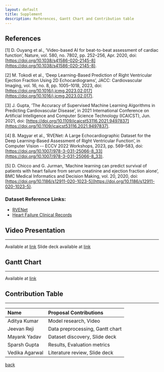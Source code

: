 ```yaml
---
layout: default
title: Supplement
description: References, Gantt Chart and Contribution table
---
```


## References

[1] D. Ouyang et al., ‘Video-based AI for beat-to-beat assessment of cardiac function’, Nature, vol. 580, no. 7802, pp. 252–256, Apr. 2020, doi: [https://doi.org/10.1038/s41586-020-2145-8](https://doi.org/10.1038/s41586-020-2145-8).

[2] M. Tokodi et al., ‘Deep Learning-Based Prediction of Right Ventricular Ejection Fraction Using 2D Echocardiograms’, JACC: Cardiovascular Imaging, vol. 16, no. 8, pp. 1005–1018, 2023, doi: [https://doi.org/10.1016/j.jcmg.2023.02.017](https://doi.org/10.1016/j.jcmg.2023.02.017).

[3] J. Gupta, ‘The Accuracy of Supervised Machine Learning Algorithms in Predicting Cardiovascular Disease’, in 2021 International Conference on Artificial Intelligence and Computer Science Technology (ICAICST), Jun. 2021, doi: [https://doi.org/10.1109/icaicst53116.2021.9497837](https://doi.org/10.1109/icaicst53116.2021.9497837).

[4] B. Magyar et al., ‘RVENet: A Large Echocardiographic Dataset for the Deep Learning-Based Assessment of Right Ventricular Function’, in Computer Vision -- ECCV 2022 Workshops, 2023, pp. 569–583, doi:[https://doi.org/10.1007/978-3-031-25066-8_33](https://doi.org/10.1007/978-3-031-25066-8_33).

[5] D. Chicco and G. Jurman, ‘Machine learning can predict survival of patients with heart failure from serum creatinine and ejection fraction alone’, BMC Medical Informatics and Decision Making, vol. 20, 2020, doi: [https://doi.org/10.1186/s12911-020-1023-5](https://doi.org/10.1186/s12911-020-1023-5).

### Dataset Reference Links:

- [RVENet](https://rvenet.github.io/dataset/)
- [Heart Failure Clinical Records](https://archive.ics.uci.edu/dataset/519/heart+failure+clinical+records)

## Video Presentation

---

Available at [link](null)
Slide deck available at [link](https://gtvault-my.sharepoint.com/:p:/g/personal/myadav49_gatech_edu/ETVsJGWlkUFPmQ2llGyxh4sBkt9TVNjQcbf9R_ePvwFyHA?e=GjnxQa)

## Gantt Chart

---

Available at [link](https://docs.google.com/spreadsheets/d/1lrrVs1FpXiuHKa-2H3iNjEA5QBGNN01F8MjhBvcFWgA/edit?usp=sharing)

## Contribution Table

---

| Name           | Proposal Contributions          |
| :------------- | :------------------------------ |
| Aditya Kumar   | Model research, Video           |
| Jeevan Reji    | Data preprocessing, Gantt chart |
| Mayank Yadav   | Dataset discovery, Slide deck   |
| Sparsh Gupta   | Results, Evaluation metrics     |
| Vedika Agarwal | Literature review, Slide deck   |

[back](./)
